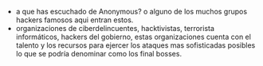 - a que has escuchado de Anonymous? o alguno de los muchos grupos hackers famosos aqui entran estos.
- organizaciones de ciberdelincuentes, hacktivistas, terrorista informáticos, hackers del gobierno, estas organizaciones cuenta con el talento y los recursos para ejercer los ataques mas sofisticadas posibles lo que se podría denominar como los final bosses.
